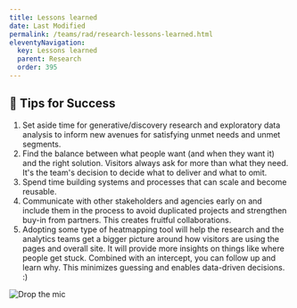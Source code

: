 ```yaml
---
title: Lessons learned
date: Last Modified 
permalink: /teams/rad/research-lessons-learned.html
eleventyNavigation:
  key: Lessons learned
  parent: Research
  order: 395
---
```


## 🤔 Tips for Success 

1. Set aside time for generative/discovery research and exploratory data analysis to inform new avenues for satisfying unmet needs and unmet segments.
2. Find the balance between what people want (and when they want it) and the right solution. Visitors always ask for more than what they need. It's the team's decision to decide what to deliver and what to omit.
3. Spend time building systems and processes that can scale and become reusable. 
4. Communicate with other stakeholders and agencies early on and include them in the process to avoid duplicated projects and strengthen buy-in from partners. This creates fruitful collaborations.
5. Adopting some type of heatmapping tool will help the research and the analytics teams get a bigger picture around how visitors are using the pages and overall site. It will provide more insights on things like where people get stuck. Combined with an intercept, you can follow up and learn why. This minimizes guessing and enables data-driven decisions. :)

![Drop the mic](https://media.giphy.com/media/87gXpXVGhITccO2UvV/giphy.gif)
